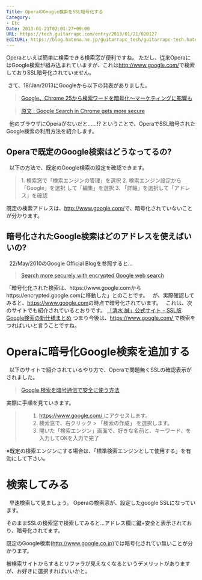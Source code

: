 ```yaml
---
Title: OperaのGoogle検索をSSL暗号化する
Category:
- Etc
Date: 2013-01-21T02:01:27+09:00
URL: https://tech.guitarrapc.com/entry/2013/01/21/020127
EditURL: https://blog.hatena.ne.jp/guitarrapc_tech/guitarrapc-tech.hatenablog.com/atom/entry/11696248318757675334
---
```


<p>Operaといえば簡単に検索できる検索窓が便利ですね。 ただし、従来OperaにはGoogle検索が組み込まれていますが、これは<a href="http://www.google.com/" target="_blank">http://www.google.com/</a>で検索しておりSSL暗号化されていません。  </p>
<p> さて、18/Jan/2013にGoogleから以下の発表がありました。</p>
<blockquote><a href="http://internet.watch.impress.co.jp/docs/news/20130121_584281.html" target="_blank">Google、Chrome 25から検索ワードを暗号化～マーケティングに影響も</a></blockquote>
<blockquote><a href="http://blog.chromium.org/2013/01/google-search-in-chrome-gets-more-secure.html" target="_blank">原文 : Google Search in Chrome gets more secure</a></blockquote>
<p>  他のブラウザにOperaがないだと……!? ということで、OperaでSSL暗号されたGoogle検索の利用方法を紹介します。 </p>
<h2>Operaで既定のGoogle検索はどうなってるの?</h2>
<p>  以下の方法で、既定のGoogle検索の設定を確認できます。  </p>
<blockquote>1. 検索窓で「検索エンジンの管理」を選択 2. 検索エンジン設定から「Google」を選択 して「編集」を選択 3. 「詳細」を選択して「アドレス」を確認</blockquote>
<p>既定の検索アドレスは、<a href="http://www.google.com/">http://www.google.com/</a>で、暗号化されていないことが分かります。   </p>
<h2>暗号化されたGoogle検索はどのアドレスを使えばいいの?</h2>
<p>  22/May/2010のGoogle Official Blogを参照すると…</p>
<blockquote><a href="http://googleblog.blogspot.jp/2010/05/search-more-securely-with-encrypted.html" target="_blank">Search more securely with encrypted Google web search</a></blockquote>
<p>「暗号化化された検索は、https://www.google.comからhttps://encrypted.google.comに移動した」とのことです。   が、実際確認してみると、<a href="https://www.google.com" target="_blank">https://www.google.com</a>の時点で暗号化されています。   これは、次のサイトでも紹介されているとおりです。 <a href="http://www.cms-ia.info/news/impact-of-google-encrypted-search/" target="_blank">「清水 誠」公式サイト - SSL版Google検索の新仕様まとめ</a> つまり今後は、<a href="https://www.google.com/" target="_blank">https://www.google.com/ </a>で検索をつればいいと言うことですね。  </p>
<h1>Operaに暗号化Google検索を追加する</h1>
<p>  以下のサイトで紹介されているやり方で、Operaで問題無くSSLの確認表示がされました。</p>
<blockquote><a href="http://webos-goodies.jp/archives/google_search_with_ssl.html" target="_blank">Google 検索を暗号通信で安全に使う方法</a></blockquote>
<p>実際に手順を見ていきます。</p>
<blockquote>
<ol>
<ol>
<li><a href="https://www.google.com/" target="_blank">https://www.google.com/ </a>にアクセスします。</li>
<li>検索窓で、右クリック &gt; 「検索の作成」 を選択します。</li>
<li>開いた「検索エンジン」画面で、好きな名前と、キーワード、を入力してOKを入力で完了</li>
</ol>
</ol>
</blockquote>
<p>※既定の検索エンジンにする場合は、「標準検索エンジンとして使用する」を有効にして下さい。  </p>
<h1>検索してみる</h1>
<p>  早速検索して見ましょう。 Operaの検索窓が、設定したgoogle SSLになっています。</p>
<p>そのままSSLの検索窓で検索してみると…アドレス欄に鍵+安全と表示されており、暗号化されてます。</p>
<p>既定のGoogle検索(<a href="http://www.google.co.jp">http://www.google.co.jp</a>)では暗号化されてい無いことが分かります。</p>
<p>被検索サイトからするとリファラが見えなくなるというデメリットがありますが、お好きに選択すればいいかと。</p>
